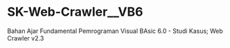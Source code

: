 # SK-Web-Crawler__VB6
Bahan Ajar Fundamental Pemrograman Visual BAsic 6.0 - Studi Kasus; Web Crawler v2.3
